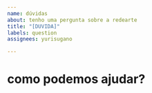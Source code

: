 ```yaml
---
name: dúvidas
about: tenho uma pergunta sobre a redearte
title: "[DUVIDA]"
labels: question
assignees: yurisugano

---
```


# como podemos ajudar?

